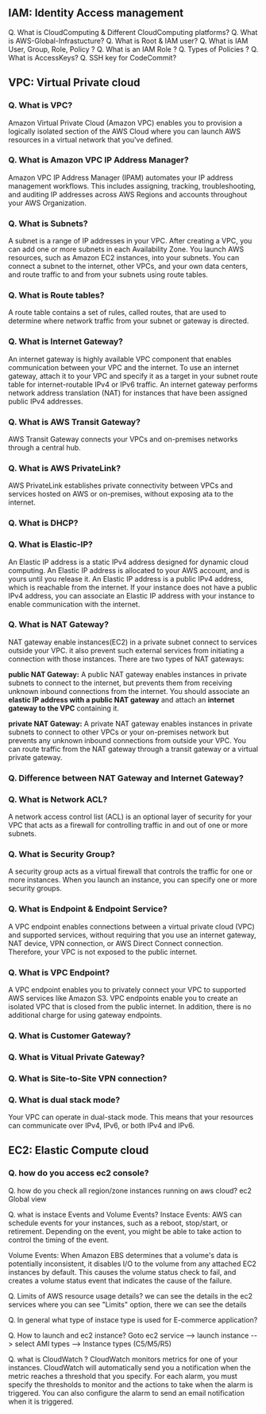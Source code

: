 IAM: Identity Access management 
--------------------------------

Q. What is CloudComputing & Different CloudComputing platforms?
Q. What is AWS-Global-Infrastucture?
Q. What is Root & IAM user?
Q. What is IAM User, Group, Role, Policy ? 
Q. What is an IAM Role ? 
Q. Types of Policies ?
Q. What is AccessKeys?
Q. SSH key for CodeCommit?


VPC: Virtual Private cloud
--------------------------------
### Q. What is VPC?
Amazon Virtual Private Cloud (Amazon VPC) enables you to provision a logically isolated section of the AWS Cloud where you can launch AWS resources in a virtual network that you've defined.

### Q. What is Amazon VPC IP Address Manager?
Amazon VPC IP Address Manager (IPAM) automates your IP address management workflows. This includes assigning, tracking, troubleshooting, and auditing IP addresses across AWS Regions and accounts throughout your AWS Organization.

### Q. What is Subnets?
A subnet is a range of IP addresses in your VPC. After creating a VPC, you can add one or more subnets in each Availability Zone. You launch AWS resources, such as Amazon EC2 instances, into your subnets. You can connect a subnet to the internet, other VPCs, and your own data centers, and route traffic to and from your subnets using route tables.

### Q. What is Route tables?
A route table contains a set of rules, called routes, that are used to determine where network traffic from your subnet or gateway is directed.


### Q. What is Internet Gateway?
An internet gateway is highly available VPC component that enables communication between your VPC and the internet. To use an internet gateway, attach it to your VPC and specify it as a target in your subnet route table for internet-routable IPv4 or IPv6 traffic. An internet gateway performs network address translation (NAT) for instances that have been assigned public IPv4 addresses.

### Q. What is AWS Transit Gateway?
AWS Transit Gateway connects your VPCs and on-premises networks through a central hub.

### Q. What is AWS PrivateLink?
AWS PrivateLink establishes private connectivity between VPCs and services hosted on AWS or on-premises, without exposing ata to the internet.

### Q. What is DHCP?
### Q. What is Elastic-IP?
An Elastic IP address is a static IPv4 address designed for dynamic cloud computing. An Elastic IP address is allocated to your AWS account, and is yours until you release it. An Elastic IP address is a public IPv4 address, which is reachable from the internet. If your instance does not have a public IPv4 address, you can associate an Elastic IP address with your instance to enable communication with the internet.

### Q. What is NAT Gateway?
NAT gateway enable instances(EC2) in a private subnet connect to services outside your VPC. it also prevent such external services from initiating a connection with those instances. There are two types of NAT gateways: 

**public NAT Gateway:** A public NAT gateway enables instances in private subnets to connect to the internet, but prevents them from receiving unknown inbound connections from the internet. You should associate an **elastic IP address with a public NAT gateway** and attach an **internet gateway to the VPC** containing it.

**private NAT Gateway:** A private NAT gateway enables instances in private subnets to connect to other VPCs or your on-premises network but prevents any unknown inbound connections from outside your VPC. You can route traffic from the NAT gateway through a transit gateway or a virtual private gateway.

### Q. Difference between NAT Gateway and Internet Gateway?


### Q. What is Network ACL?
A network access control list (ACL) is an optional layer of security for your VPC that acts as a firewall for controlling traffic in and out of one or more subnets.

### Q. What is Security Group?
A security group acts as a virtual firewall that controls the traffic for one or more instances. When you launch an instance, you can specify one or more security groups. 

### Q. What is Endpoint & Endpoint Service?
A VPC endpoint enables connections between a virtual private cloud (VPC) and supported services, without requiring that you use an internet gateway, NAT device, VPN connection, or AWS Direct Connect connection. Therefore, your VPC is not exposed to the public internet.

### Q. What is VPC Endpoint?
A VPC endpoint enables you to privately connect your VPC to supported AWS services like Amazon S3. VPC endpoints enable you to create an isolated VPC that is closed from the public internet. In addition, there is no additional charge for using gateway endpoints.

### Q. What is Customer Gateway?

### Q. What is Vitual Private Gateway?

### Q. What is Site-to-Site VPN connection?

### Q. What is dual stack mode?
Your VPC can operate in dual-stack mode. This means that your resources can communicate over IPv4, IPv6, or both IPv4 and IPv6.



EC2: Elastic Compute cloud
-------------------------------
### Q. how do you access ec2 console?

Q. how do you check all region/zone instances running on aws cloud? 
ec2 Global view

Q. what is instace Events and Volume Events?
Instace Events: AWS can schedule events for your instances, such as a reboot, stop/start, or retirement. Depending on the event, you might be able to take action to control the timing of the event.

Volume Events: When Amazon EBS determines that a volume's data is potentially inconsistent, it disables I/O to the volume from any attached EC2 instances by default. This causes the volume status check to fail, and creates a volume status event that indicates the cause of the failure.

Q. Limits of AWS resource usage details?
we can see the details in the ec2 services where you can see "Limits" option, there we can see the details

Q.  In general what type of instace type is used for E-commerce application?

Q. How to launch and ec2 instance? 
Goto ec2 service --> launch instance --> select AMI types --> Instance types (C5/M5/R5) 

Q. what is CloudWatch ?
CloudWatch monitors metrics for one of your instances. CloudWatch will automatically send you a notification when the metric reaches a threshold that you specify. For each alarm, you must specify the thresholds to monitor and the actions to take when the alarm is triggered. You can also configure the alarm to send an email notification when it is triggered.
